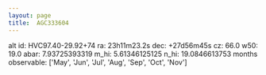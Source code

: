 ```yaml
---
layout: page
title:  AGC333604
--- 
```

alt id: HVC97.40-29.92+74
ra: 23h11m23.2s
dec: +27d56m45s
cz: 66.0
w50: 19.0
abar: 7.93725393319
m_hi: 5.61346125125
n_hi: 19.0846613753
months observable: ['May', 'Jun', 'Jul', 'Aug', 'Sep', 'Oct', 'Nov']
